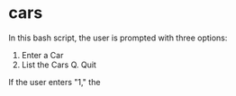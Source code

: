 # cars

In this bash script, the user is prompted with three options:

1. Enter a Car
2. List the Cars
Q. Quit

If the user enters "1," the 
